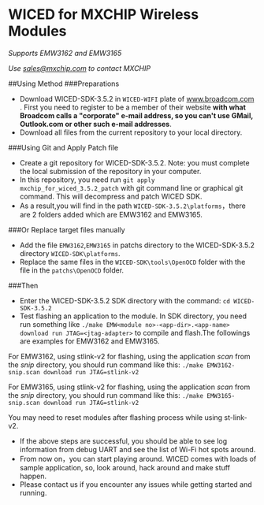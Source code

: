 # WICED for MXCHIP Wireless Modules
*Supports EMW3162 and EMW3165*

*Use sales@mxchip.com to contact MXCHIP*

##Using Method
###Preparations
* Download WICED-SDK-3.5.2 in `WICED-WIFI` plate of www.broadcom.com . First you need to register to be a member of their website **with what Broadcom calls a "corporate" e-mail address, so you can't use GMail, Outlook.com or other such e-mail addresses**.
* Download all files from the current repository to your local directory.

###Using Git and Apply Patch file
* Create a git repository for WICED-SDK-3.5.2. Note: you must complete the local submission of the repository in your computer. 
* In this repository, you need run `git apply mxchip_for_wiced_3.5.2_patch` with git command line or graphical git command. This will decompress and patch WICED SDK.
* As a result,you will find in the path `WICED-SDK-3.5.2\platforms`，there are 2 folders added which are EMW3162 and EMW3165.

###Or Replace target files manually
* Add the file `EMW3162`,`EMW3165` in patchs directory to the WICED-SDK-3.5.2 directory `WICED-SDK\platforms`.
* Replace the same files in the `WICED-SDK\tools\OpenOCD` folder with the file in the `patchs\OpenOCD` folder. 

###Then
* Enter the WICED-SDK-3.5.2 SDK directory with the command: `cd WICED-SDK-3.5.2`
* Test flashing an application to the module. In SDK directory, you need run something like `./make EMW<module no>-<app-dir>.<app-name> download run JTAG=<jtag-adapter>` to compile and flash.The followings are examples for EMW3162 and EMW3165.

For EMW3162, using stlink-v2 for flashing, using the application *scan* from the *snip* directory, you should run command like this:
`./make EMW3162-snip.scan download run JTAG=stlink-v2`

For EMW3165, using stlink-v2 for flashing, using the application *scan* from the *snip* directory, you should run command like this:
`./make EMW3165-snip.scan download run JTAG=stlink-v2`

You may need to reset modules after flashing process while using st-link-v2.

* If the above steps are successful, you should be able to see log information from debug UART and see the list of Wi-Fi hot spots around.
* From now on，you can start playing around. WICED comes with loads of sample application, so, look around, hack around and make stuff happen.
* Please contact us if you encounter any issues while getting started and running.
